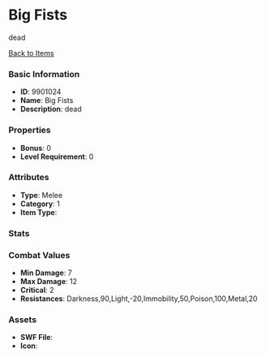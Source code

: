# Big Fists

dead

[Back to Items](../items.md)

### Basic Information

- **ID**: 9901024
- **Name**: Big Fists
- **Description**: dead

### Properties

- **Bonus**: 0
- **Level Requirement**: 0

### Attributes

- **Type**: Melee
- **Category**: 1
- **Item Type**: 

### Stats


### Combat Values

- **Min Damage**: 7
- **Max Damage**: 12
- **Critical**: 2
- **Resistances**: Darkness,90,Light,-20,Immobility,50,Poison,100,Metal,20

### Assets

- **SWF File**: 
- **Icon**: 

